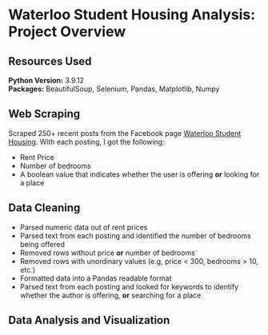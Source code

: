 # Waterloo Student Housing Analysis: Project Overview

## Resources Used 
**Python Version:** 3.9.12    
**Packages:** BeautifulSoup, Selenium, Pandas, Matplotlib, Numpy

## Web Scraping
Scraped 250+ recent posts from the Facebook page [Waterloo Student Housing](https://www.facebook.com/groups/110354088989367). With each posting, I got the following:
*	Rent Price
*	Number of bedrooms
*	A boolean value that indicates whether the user is offering **or** looking for a place

## Data Cleaning
* Parsed numeric data out of rent prices
* Parsed text from each posting and identified the number of bedrooms being offered
* Removed rows without price **or** number of bedrooms
* Removed rows with unordinary values (e.g, price < 300, bedrooms > 10, etc.)
* Formatted data into a Pandas readable format
* Parsed text from each posting and looked for keywords to identify whether the author is offering, **or** searching for a place

## Data Analysis and Visualization
